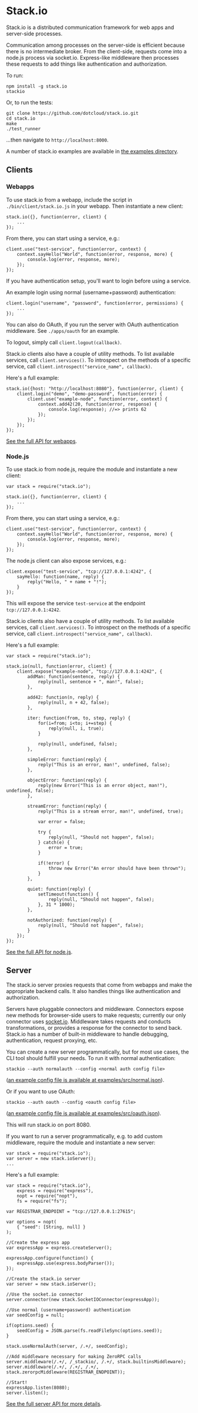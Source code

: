 # Stack.io #

Stack.io is a distributed communication framework for web apps and server-side
processes.

Communication among processes on the server-side is efficient because there is
no intermediate broker. From the client-side, requests come into a node.js
process via socket.io. Express-like middleware then processes these requests
to add things like authentication and authorization.

To run:

    npm install -g stack.io
    stackio

Or, to run the tests:

    git clone https://github.com/dotcloud/stack.io.git
    cd stack.io
    make
    ./test_runner

...then navigate to `http://localhost:8000`.

A number of stack.io examples are available in
[the examples directory](https://github.com/dotcloud/stack.io/tree/master/examples).

## Clients ##

### Webapps ###

To use stack.io from a webapp, include the script in `./bin/client/stack.io.js`
in your webapp. Then instantiate a new client:

    stack.io({}, function(error, client) {
        ...
    });

From there, you can start using a service, e.g.:

    client.use("test-service", function(error, context) {
        context.sayHello("World", function(error, response, more) {
            console.log(error, response, more);
        });
    });

If you have authentication setup, you'll want to login before using a service.

An example login using normal (username+password) authentication:

    client.login("username", "password", function(error, permissions) {
        ...
    });

You can also do OAuth, if you run the server with OAuth authentication
middleware. See `./apps/oauth` for an example.

To logout, simply call `client.logout(callback)`.

Stack.io clients also have a couple of utility methods. To list available
services, call `client.services()`. To introspect on the methods of a
specific service, call `client.introspect("service_name", callback)`.

Here's a full example:

    stack.io({host: "http://localhost:8080"}, function(error, client) {
        client.login("demo", "demo-password", function(error) {
            client.use("example-node", function(error, context) {
                context.add42(20, function(error, response) {
                    console.log(response); //=> prints 62
                });
            });
        });
    });

[See the full API for webapps](https://github.com/dotcloud/stack.io/blob/master/doc/api/client-webapps.md).

### Node.js ###

To use stack.io from node.js, require the module and instantiate a new client:

    var stack = require("stack.io");

    stack.io({}, function(error, client) {
        ...
    });

From there, you can start using a service, e.g.:

    client.use("test-service", function(error, context) {
        context.sayHello("World", function(error, response, more) {
            console.log(error, response, more);
        });
    });

The node.js client can also expose services, e.g.:

    client.expose("test-service", "tcp://127.0.0.1:4242", {
        sayHello: function(name, reply) {
            reply("Hello, " + name + "!");
        }
    });

This will expose the service `test-service` at the endpoint
`tcp://127.0.0.1:4242`.

Stack.io clients also have a couple of utility methods. To list available
services, call `client.services()`. To introspect on the methods of a
specific service, call `client.introspect("service_name", callback)`.

Here's a full example:

    var stack = require("stack.io");

    stack.io(null, function(error, client) {
        client.expose("example-node", "tcp://127.0.0.1:4242", {
            addMan: function(sentence, reply) {
                reply(null, sentence + ", man!", false);
            },

            add42: function(n, reply) {
                reply(null, n + 42, false);
            },

            iter: function(from, to, step, reply) {
                for(i=from; i<to; i+=step) {
                    reply(null, i, true);
                }

                reply(null, undefined, false);
            },

            simpleError: function(reply) {
                reply("This is an error, man!", undefined, false);
            },

            objectError: function(reply) {
                reply(new Error("This is an error object, man!"), undefined, false);
            },

            streamError: function(reply) {
                reply("This is a stream error, man!", undefined, true);

                var error = false;
                
                try {
                    reply(null, "Should not happen", false);
                } catch(e) {
                    error = true;
                }

                if(!error) {
                    throw new Error("An error should have been thrown");
                }
            },

            quiet: function(reply) {
                setTimeout(function() {
                    reply(null, "Should not happen", false);
                }, 31 * 1000);
            },

            notAuthorized: function(reply) {
                reply(null, "Should not happen", false);
            }
        });
    });

[See the full API for node.js](https://github.com/dotcloud/stack.io/blob/master/doc/api/client-node.md).

## Server ##

The stack.io server proxies requests that come from webapps and make the
appropriate backend calls. It also handles things like authentication and
authorization.

Servers have pluggable connectors and middleware. Connectors expose new methods
for browser-side users to make requests; currently our only connector uses
[socket.io](http://socket.io/). Middleware takes requests and conducts
transformations, or provides a response for the connector to send back.
Stack.io has a number of built-in middleware to handle debugging,
authentication, request proxying, etc.

You can create a new server programmatically, but for most use cases, the CLI
tool should fulfill your needs. To run it with normal authentication:

    stackio --auth normalauth --config <normal auth config file>

([an example config file is available at examples/src/normal.json](https://github.com/dotcloud/stack.io/blob/master/examples/src/normal.json)).

Or if you want to use OAuth:

    stackio --auth oauth --config <oauth config file>

([an example config file is available at examples/src/oauth.json](https://github.com/dotcloud/stack.io/blob/master/examples/src/oauth.json)).

This will run stack.io on port 8080.

If you want to run a server programmatically, e.g. to add custom middleware,
require the module and instantiate a new server:

    var stack = require("stack.io");
    var server = new stack.ioServer();
    ...

Here's a full example:

    var stack = require("stack.io"),
        express = require("express"),
        nopt = require("nopt"),
        fs = require("fs");

    var REGISTRAR_ENDPOINT = "tcp://127.0.0.1:27615";

    var options = nopt(
        { "seed": [String, null] }
    );

    //Create the express app
    var expressApp = express.createServer();

    expressApp.configure(function() {
        expressApp.use(express.bodyParser());
    });

    //Create the stack.io server
    var server = new stack.ioServer();

    //Use the socket.io connector
    server.connector(new stack.SocketIOConnector(expressApp));

    //Use normal (username+password) authentication
    var seedConfig = null;

    if(options.seed) {
        seedConfig = JSON.parse(fs.readFileSync(options.seed));
    }

    stack.useNormalAuth(server, /.+/, seedConfig);

    //Add middleware necessary for making ZeroRPC calls
    server.middleware(/.+/, /_stackio/, /.+/, stack.builtinsMiddleware);
    server.middleware(/.+/, /.+/, /.+/, stack.zerorpcMiddleware(REGISTRAR_ENDPOINT));

    //Start!
    expressApp.listen(8080);
    server.listen();

[See the full server API for more details](https://github.com/dotcloud/stack.io/blob/master/doc/api/server.md).
